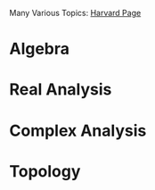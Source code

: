 Many Various Topics: [Harvard Page](http://www.math.harvard.edu/graduate/index.html#past)

# Algebra

# Real Analysis

# Complex Analysis

# Topology